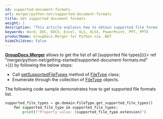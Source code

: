 ```yaml
---
id: supported-document-formats
url: merger/python-net/supported-document-formats
title: Get supported document formats
weight: 1
description: "This article explains how to obtain supported file formats list when merge PDF, Word(DOC, DOCX), Excel(XLS, XLSX), PowerPoint(PPT, PPTX) documents with GroupDocs.Merger within your Python via .NET applications."
keywords: Word, DOC, DOCX, Excel, XLS, XLSX, PowerPoint, PPT, PPTX
productName: GroupDocs.Merger for Python via .NET
hideChildren: False
---
```

[**GroupDocs.Merger**](https://products.groupdocs.com/merger/python-net) allows to get the list of all [supported file types]({{< ref "merger/python-net/getting-started/supported-document-formats.md" >}}) by following the below steps:
*   Call [getSupportedFileTypes](https://reference.groupdocs.com/merger/net/groupdocs.merger.domain/filetype/getsupportedfiletypes/) method of [FileType](https://reference.groupdocs.com/python-net/merger/groupdocs.merger.domain/FileType) class;
*   Enumerate through the collection of [FileType](https://reference.groupdocs.com/python-net/merger/groupdocs.merger.domain/FileType) objects.

The following code sample demonstrates how to get supported file formats list.

```python
supported_file_types = gm.domain.FileType.get_supported_file_types()
    for supported_file_type in supported_file_types:
        print(f"Property value: {supported_file_type.extension}")
```
